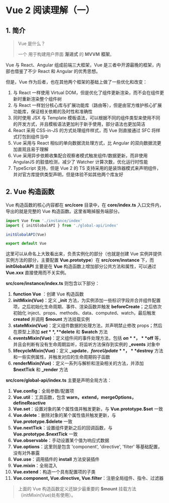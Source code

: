 # Vue 2 阅读理解（一）

## 1. 简介

> Vue 是什么？
> 
>一个 用于构建用户界面 **渐进式** 的 **MVVM** **框架**。

Vue 与 React、Angular 组成前端三大框架，Vue 是三者中开源最晚的框架，内部也借鉴了不少 React 和 Angular 的优秀思想。

但是，Vue 作为后者，也在其他两个框架的基础上做了一些优化和改变：

1. 与 React 一样使用 Virtual DOM，但是优化了组件更新渲染，而不会在组件更新时重新渲染整个组件树
2. 与 React 一样划分核心库与扩展功能库（路由等），但是由官方维护核心扩展功能库，保证相关依赖的及时性和准确性
3. 同时使用 JSX 与 Template 模板语法，可以根据不同的组件类型来使用不同的开发方式，并且模板语法更加利于新手使用，部分语法也更加简洁
4. React 采用 CSS-in-JS 的方式处理组件样式，而 Vue 则直接通过 SFC 将样式打包到组件当中
5. Vue 采用与 React 相似的单向数据流处理方式，比 Angular 的双向数据流更加直观且易于理解
6. Vue 采用异步依赖收集配合观察者模式触发组件/数据更新，而非使用 AngularJS 的脏值检测，减少了 Watcher 计算次数，优化运行时性能
7. TypeScript 支持，但是 Vue 2 的 TS 支持采用的是装饰器模式来声明组件，并对官方库提供类型声明，但是体验不如其他两个库友好

## 2. Vue 构造函数

Vue 构造函数的核心内容都在 **src/core** 目录中，在 **core/index.ts** 入口文件内，导出的就是完整的 Vue 构造函数。这里省略掉服务端部分。

```typescript
import Vue from './instance/index'
import { initGlobalAPI } from './global-api/index'

initGlobalAPI(Vue)

export default Vue
```

这里可以从命名上大致看出来，负责实例化的部分（也就是创建 Vue 实例并提供实例方法的部分，主要配置 **Vue.prototype**）在 **src/core/instance** 下，而 **initGlobalAPI** 主要是在 **Vue** 构造函数上增加部分公共方法和属性，可以通过 **Vue.xxx** 直接使用而不关实例。

**src/core/instance/index.ts** 则包含以下部分：

1.  **function Vue** ：创建 Vue 构造函数
2.  **initMixin(Vue)**：定义 **_init** 方法，为实例添加一些标识字段并合并组件配置项，之后初始化生命周期、事件、渲染函数并触发 **beforeCreate**；之后依次初始化 inject、props、methods、data、computed、watch，最后触发 **created** 并调用 **$mount** 方法挂载实例
3.  **stateMixin(Vue)**：定义组件数据的处理方法，并声明禁止修改 props；然后在原型上添加 **$set**, **$delete** 和 **$watch** 方法
4.  **eventsMixin(Vue)**：定义组件间的事件处理方法，包括 **$on**，**$off** 等，并且会判断有没有生命周期监听，将监听方法保存到实例的 **_events** 对象中
5.  **lifecycleMixin(Vue)**：定义 **_update**，**$forceUpdate**，**$destroy** 方法和一些实例属性，并触发对应的生命周期钩子函数
6.  **renderMixin(Vue)**：定义一系列与解析和渲染相关的方法，并添加 **$nextTick** 和 **_render** 方法

**src/core/global-api/index.ts** 主要是声明全局方法：

1. **Vue.config**：全局参数/配置项
2. **Vue.util**：工具函数，包含 **warn，extend，mergeOptions，defineReactive**
3. **Vue.set**：设置对象的某个属性值并触发更新，与 **Vue.prototype.$set** 一致
4. **Vue.delete**：删除对象的某个属性值并触发更新，与 **Vue.prototype.$delete** 一致
5. **Vue.nextTick**：设置组件更新之后的回调函数，与 **Vue.prototype.$nextTick** 一致
6. **Vue.observable**：手动设置某个值为响应式数据
7. **Vue.options**：这里则是包含 'component', 'directive', 'filter' 等基础配置，没有对外暴露
8. **Vue.use**：调用插件的 **install** 方法安装插件
9. **Vue.mixin**：全局混入
10. **Vue.extend**：构造一个具有配置项的子类
11. **Vue.component, Vue.directive, Vue.filter**：注册全局组件、指令、过滤器

> 上面的 Vue 构造函数定义还缺少最重要的 **$mount** 挂载方法（initMixin(Vue)处有使用）。


